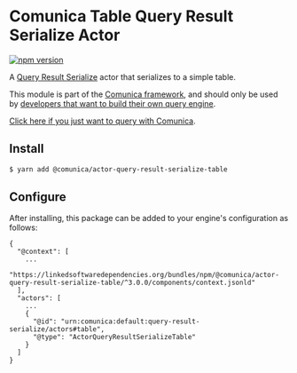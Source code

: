 # Comunica Table Query Result Serialize Actor

[![npm version](https://badge.fury.io/js/%40comunica%2Factor-query-result-serialize-table.svg)](https://www.npmjs.com/package/@comunica/actor-query-result-serialize-table)

A [Query Result Serialize](https://github.com/comunica/comunica/tree/master/packages/bus-query-result-serialize) actor that serializes to a simple table.

This module is part of the [Comunica framework](https://github.com/comunica/comunica),
and should only be used by [developers that want to build their own query engine](https://comunica.dev/docs/modify/).

[Click here if you just want to query with Comunica](https://comunica.dev/docs/query/).

## Install

```bash
$ yarn add @comunica/actor-query-result-serialize-table
```

## Configure

After installing, this package can be added to your engine's configuration as follows:
```text
{
  "@context": [
    ...
    "https://linkedsoftwaredependencies.org/bundles/npm/@comunica/actor-query-result-serialize-table/^3.0.0/components/context.jsonld"  
  ],
  "actors": [
    ...
    {
      "@id": "urn:comunica:default:query-result-serialize/actors#table",
      "@type": "ActorQueryResultSerializeTable"
    }
  ]
}
```
